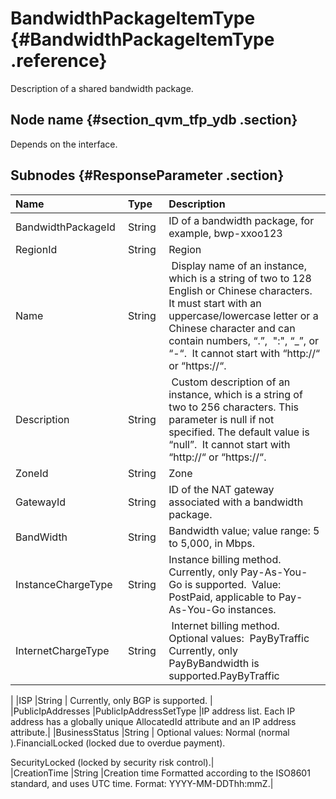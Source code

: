 # BandwidthPackageItemType {#BandwidthPackageItemType .reference}

Description of a shared bandwidth package.

## Node name {#section_qvm_tfp_ydb .section}

Depends on the interface.

## Subnodes {#ResponseParameter .section}

|Name |Type |Description |
|:----|:----|:-----------|
|BandwidthPackageId |String |ID of a bandwidth package, for example, bwp-xxoo123|
|RegionId |String |Region |
|Name |String | Display name of an instance, which is a string of two to 128 English or Chinese characters. It must start with an uppercase/lowercase letter or a Chinese character and can contain numbers, “.”,  ":", “\_”, or “-“.  It cannot start with “http://“ or “https://“.|
|Description |String | Custom description of an instance, which is a string of two to 256 characters. This parameter is null if not specified. The default value is “null”.  It cannot start with “http://“ or “https://“.|
|ZoneId |String |Zone |
|GatewayId |String |ID of the NAT gateway associated with a bandwidth package.|
|BandWidth |String |Bandwidth value; value range: 5 to 5,000, in Mbps.|
|InstanceChargeType |String |Instance billing method. Currently, only Pay-As-You-Go is supported.  Value: PostPaid, applicable to Pay-As-You-Go instances.|
|InternetChargeType |String | Internet billing method. Optional values:  PayByTraffic Currently, only PayByBandwidth is supported.PayByTraffic

|
|ISP |String | Currently, only BGP is supported. |
|PublicIpAddresses |PublicIpAddressSetType |IP address list. Each IP address has a globally unique AllocatedId attribute and an IP address attribute.|
|BusinessStatus |String | Optional values: Normal \(normal \).FinancialLocked \(locked due to overdue payment\).

SecurityLocked \(locked by security risk control\).|
|CreationTime |String |Creation time Formatted according to the ISO8601 standard, and uses UTC time. Format: YYYY-MM-DDThh:mmZ.|

